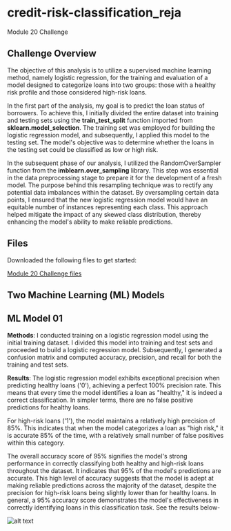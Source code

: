 # credit-risk-classification_reja
Module 20 Challenge


## Challenge Overview ##

The objective of this analysis is to utilize a supervised machine learning method, namely logistic regression, for the training and evaluation of a model designed to categorize loans into two groups: those with a healthy risk profile and those considered high-risk loans.

In the first part of the analysis, my goal is to predict the loan status of borrowers. To achieve this, I initially divided the entire dataset into training and testing sets using the **train_test_split** function imported from **sklearn.model_selection**. The training set was employed for building the logistic regression model, and subsequently, I applied this model to the testing set. The model's objective was to determine whether the loans in the testing set could be classified as low or high risk.

In the subsequent phase of our analysis, I utilized the RandomOverSampler function from the **imblearn.over_sampling** library. This step was essential in the data preprocessing stage to prepare it for the development of a fresh model. The purpose behind this resampling technique was to rectify any potential data imbalances within the dataset. By oversampling certain data points, I ensured that the new logistic regression model would have an equitable number of instances representing each class. This approach helped mitigate the impact of any skewed class distribution, thereby enhancing the model's ability to make reliable predictions.


## Files ##

Downloaded the following files to get started:

[Module 20 Challenge files](https://bootcampspot.instructure.com/courses/3819/assignments/56660?module_item_id=1001084)

## Two Machine Learning (ML) Models ##

## ML Model 01 ##

**Methods**: I conducted training on a logistic regression model using the initial training dataset.  I divided this model into training and test sets and proceeded to build a logistic regression model. Subsequently, I generated a confusion matrix and computed accuracy, precision, and recall for both the training and test sets.

**Results**:
The logistic regression model exhibits exceptional precision when predicting healthy loans ('0'), achieving a perfect 100% precision rate. This means that every time the model identifies a loan as "healthy," it is indeed a correct classification. In simpler terms, there are no false positive predictions for healthy loans.

For high-risk loans ('1'), the model maintains a relatively high precision of 85%. This indicates that when the model categorizes a loan as "high risk," it is accurate 85% of the time, with a relatively small number of false positives within this category.

The overall accuracy score of 95% signifies the model's strong performance in correctly classifying both healthy and high-risk loans throughout the dataset. It indicates that 95% of the model's predictions are accurate. This high level of accuracy suggests that the model is adept at making reliable predictions across the majority of the dataset, despite the precision for high-risk loans being slightly lower than for healthy loans. In general, a 95% accuracy score demonstrates the model's effectiveness in correctly identifying loans in this classification task. See the results below- 

 ![alt text](https://github.com/mdyousufreja/credit-risk-classification_reja/assets/135454460/1f4a88c8-8a05-4d70-8d4e-b2da8af9720a)


